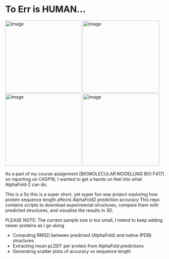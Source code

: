 # To Err is HUMAN...

<img width="242" height="229" alt="image" src="https://github.com/user-attachments/assets/b9f73e21-50b4-4916-92f4-97c2da356fc3" />
<img width="242" height="229" alt="image" src="https://github.com/user-attachments/assets/bb777d8d-f286-49e7-87ae-05e76c592881" />
<img width="242" height="229" alt="image" src="https://github.com/user-attachments/assets/087b8c92-2c41-484e-a1b1-cebcb173324a" />
<img width="242" height="229" alt="image" src="https://github.com/user-attachments/assets/bed171d5-777e-4711-a93e-e8069f9a80b3" />



As a part of my course assignment [BIOMOLECULAR MODELLING BIO F417] on reporting on CASP16, I wanted to get a hands on feel into what AlphaFold-2 can do.

This is a So this is a super short, yet super fun way project exploring how protein sequence length affects AlphaFold2 prediction accuracy
This repo contains scripts to download experimental structures, compare them with predicted structures, and visualise the results in 3D.

PLEASE NOTE: The current sample size is too small, I intend to keep adding newer proteins as I go along

- Computing RMSD between predicted (AlphaFold) and native (PDB) structures
- Extracting mean pLDDT per protein from AlphaFold predictions
- Generating scatter plots of accuracy vs sequence length 
